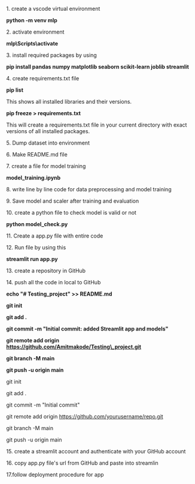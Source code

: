 1\. create a vscode virtual environment

**python -m venv mlp**



2\. activate environment

**mlp\\Scripts\\activate**



3\. install required packages by using 

**pip install pandas numpy matplotlib seaborn scikit-learn joblib streamlit**



4\. create requirements.txt file

**pip list**

This shows all installed libraries and their versions.

**pip freeze > requirements.txt**

This will create a requirements.txt file in your current directory with exact versions of all installed packages.



5\. Dump dataset into environment 



6\. Make README.md file



7\. create a file for model training 

**model\_training.ipynb**



8\. write line by line code for data preprocessing and model training



9\. Save model and scaler after training and evaluation 



10\. create a python file to check model is valid or not

**python model\_check.py**



11\. Create a app.py file with entire code



12\. Run file by using this

**streamlit run app.py**



13\. create a repository in GitHub



14\. push all the code in local to GitHub

**echo "# Testing\_project" >> README.md**

**git init** 

**git add .**

**git commit -m "Initial commit: added Streamlit app and models"**

**git remote add origin  https://github.com/Amitmakode/Testing\_project.git**

**git branch -M main**

**git push -u origin main**





git init

git add .

git commit -m "Initial commit"

git remote add origin https://github.com/yourusername/repo.git

git branch -M main

git push -u origin main



15\. create a streamlit account and authenticate with your GitHub account



16\. copy app.py file's url from GitHub and paste into streamlin 



17.follow deployment procedure for app



























